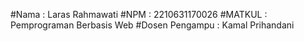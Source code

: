 #Nama : Laras Rahmawati
#NPM : 2210631170026
#MATKUL : Pemprograman Berbasis Web
#Dosen Pengampu : Kamal Prihandani 
